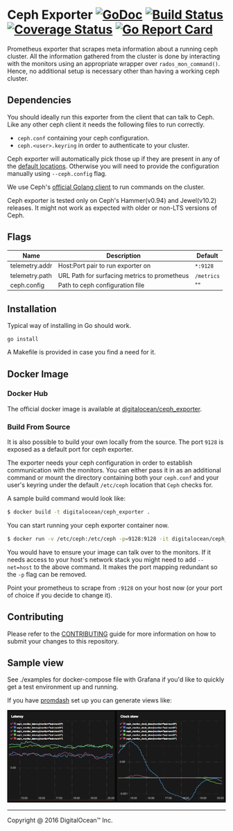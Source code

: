 # Ceph Exporter  [![GoDoc](https://godoc.org/github.com/digitalocean/ceph_exporter?status.svg)](https://godoc.org/github.com/digitalocean/ceph_exporter) [![Build Status](https://travis-ci.org/digitalocean/ceph_exporter.svg)](https://travis-ci.org/digitalocean/ceph_exporter) [![Coverage Status](https://coveralls.io/repos/github/digitalocean/ceph_exporter/badge.svg?branch=master&service=github)](https://coveralls.io/github/digitalocean/ceph_exporter?branch=master) [![Go Report Card](https://goreportcard.com/badge/digitalocean/ceph_exporter)](https://goreportcard.com/report/digitalocean/ceph_exporter)
Prometheus exporter that scrapes meta information about a running ceph cluster. All the information gathered from the cluster is done by interacting with the monitors using an appropriate wrapper over `rados_mon_command()`. Hence, no additional setup is necessary other than having a working ceph cluster.

## Dependencies

You should ideally run this exporter from the client that can talk to
Ceph. Like any other ceph client it needs the following files to run
correctly.

 * `ceph.conf` containing your ceph configuration.
 * `ceph.<user>.keyring` in order to authenticate to your cluster.

Ceph exporter will automatically pick those up if they are present in
any of the [default
locations](http://docs.ceph.com/docs/master/rados/configuration/ceph-conf/#the-configuration-file). Otherwise you will need to provide the configuration manually using `--ceph.config` flag.

We use Ceph's [official Golang client](https://github.com/ceph/go-ceph) to run commands on the cluster.

Ceph exporter is tested only on Ceph's Hammer(v0.94) and Jewel(v10.2) releases. It might not work as expected with older or non-LTS versions of Ceph.

## Flags

Name | Description | Default
---- | ---- | ----
telemetry.addr | Host:Port pair to run exporter on | `*:9128`
telemetry.path | URL Path for surfacing metrics to prometheus | `/metrics`
ceph.config | Path to ceph configuration file | ""

## Installation

Typical way of installing in Go should work.

```
go install
```

A Makefile is provided in case you find a need for it.

## Docker Image

### Docker Hub

The official docker image is available at [digitalocean/ceph_exporter](https://hub.docker.com/r/digitalocean/ceph_exporter/).

### Build From Source

It is also possible to build your own locally from the source. The port `9128` is
exposed as a default port for ceph exporter.

The exporter needs your ceph configuration in order to establish communication with the monitors. You can either pass it in as an additional command or mount the directory containing both your `ceph.conf` and your user's keyring under the default `/etc/ceph` location that `Ceph` checks for.

A sample build command would look like:

```bash
$ docker build -t digitalocean/ceph_exporter .
```

You can start running your ceph exporter container now.

```bash
$ docker run -v /etc/ceph:/etc/ceph -p=9128:9128 -it digitalocean/ceph_exporter
```

You would have to ensure your image can talk over to the monitors. If
it needs access to your host's network stack you might need to add
`--net=host` to the above command. It makes the port mapping redundant
so the `-p` flag can be removed.

Point your prometheus to scrape from `:9128` on your host now (or your port
of choice if you decide to change it).

## Contributing

Please refer to the [CONTRIBUTING](CONTRIBUTING.md) guide for more
information on how to submit your changes to this repository.

## Sample view

See ./examples for docker-compose file with Grafana if you'd like to quickly get a test environment up and running.

If you have [promdash](https://github.com/prometheus/promdash) set up you
can generate views like:

![](sample.png)

---

Copyright @ 2016 DigitalOcean™ Inc.
